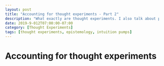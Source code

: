 ```yaml
---
layout: post
title: "Accounting for thought experiments - Part 2"
description: "What exactly are thought experiments. I also talk about prevailing accounts and offer one of my own"
date: 2019-9-012T07:00:00-07:00
category: [Thought Experiments]
tags: [thought experiments, epistemology, intuition pumps]
---
```


# Accounting for thought experiments
